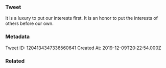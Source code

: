 ### Tweet
It is a luxury to put our interests first. It is an honor to put the interests of others before our own.

### Metadata
Tweet ID: 1204134347336560641
Created At: 2019-12-09T20:22:54.000Z

### Related


